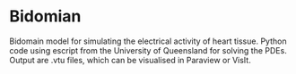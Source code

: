 # Bidomian
Bidomain model for simulating the electrical activity of heart tissue.
Python code using escript from the University of Queensland for solving the PDEs. Output are .vtu files, which can be visualised in Paraview or VisIt. 
